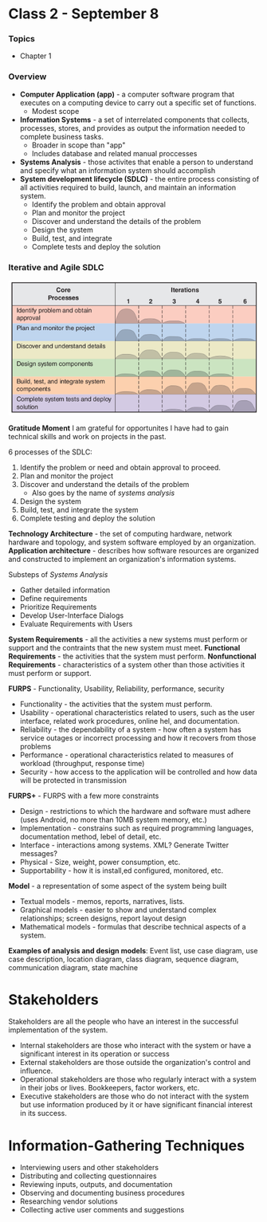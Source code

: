 # Class 2 - September 8

### Topics
* Chapter 1

### Overview
* **Computer Application (app)** - a computer software program that executes on a computing device to carry out a specific set of functions.
    - Modest scope
* **Information Systems** - a set of interrelated components that collects, processes, stores, and provides as output the information needed to complete business tasks.
    - Broader in scope than "app"
    - Includes database and related manual proccesses
* **Systems Analysis** - those activites that enable a person to understand and specify what an information system should accomplish
* **System development lifecycle (SDLC)** - the entire process consisting of all activities required to build, launch, and maintain an information system.
    - Identify the problem and obtain approval
    - Plan and monitor the project
    - Discover and understand the details of the problem
    - Design the system
    - Build, test, and integrate
    - Complete tests and deploy the solution

### Iterative and Agile SDLC
![Agile SDLC](Images/agile_sdlc.png)



**Gratitude Moment**
I am grateful for opportunites I have had to gain technical skills and work on projects in the past.



6 processes of the SDLC:
1. Identify the problem or need and obtain approval to proceed.
2. Plan and monitor the project
3. Discover and understand the details of the problem
    * Also goes by the name of _systems analysis_
4. Design the system 
5. Build, test, and integrate the system
6. Complete testing and deploy the solution


**Technology Architecture** - the set of computing hardware, network hardware and topology, and system software employed by an organization.
**Application architecture** - describes how software resources are organized and constructed to implement an organization's information systems.

Substeps of _Systems Analysis_
* Gather detailed information
* Define requirements
* Prioritize Requirements
* Develop User-Interface Dialogs
* Evaluate Requirements with Users

**System Requirements** - all the activities a new systems must perform or support and the contraints that the new system must meet.
**Functional Requirements** - the activities that the system must perform.
**Nonfunctional Requirements** - characteristics of a system other than those activities it must perform or support.

**FURPS** - Functionality, Usability, Reliability, performance, security
* Functionality - the activities that the system must perform.
* Usability - operational characteristics related to users, such as the user interface, related work procedures, online hel, and documentation.
* Reliability - the dependability of a system - how often a system has service outages or incorrect processing and how it recovers from those problems
* Performance - operational characteristics related to measures of workload (throughput, response time)
* Security - how access to the application will be controlled and  how data will be protected in transmission

**FURPS+** - FURPS with a few more constraints
* Design - restrictions to which the hardware and software must adhere (uses Android, no more than 10MB system memory, etc.)
* Implementation - constrains such as required programming languages, documentation method, lebel of detail, etc.
* Interface - interactions among systems. XML? Generate Twitter messages?
* Physical - Size, weight, power consumption, etc.
* Supportability - how it is install,ed configured, monitored, etc.

**Model** - a representation of some aspect of the system being built
* Textual models - memos, reports, narratives, lists. 
* Graphical models - easier to show and understand complex relationships; screen designs, report layout design
* Mathematical models - formulas that describe technical aspects of a system.

**Examples of analysis and design models**: Event list, use case diagram, use case description, location diagram, class diagram, sequence diagram, communication diagram, state machine

# Stakeholders
Stakeholders are all the people who have an interest in the successful implementation of the system.
* Internal stakeholders are those who interact with the system or have a significant interest in its operation or success
* External stakeholders are those outside the organization's control and influence. 
* Operational stakeholders are those who regularly interact with a system in their jobs or lives. Bookkeepers, factor workers, etc.
* Executive stakeholders are those who do not interact with the system but use information produced by it or have significant financial interest in its success.

# Information-Gathering Techniques
* Interviewing users and other stakeholders
* Distributing and collecting questionnaires
* Reviewing inputs, outputs, and documentation
* Observing and documenting business procedures
* Researching vendor solutions
* Collecting active user comments and suggestions

